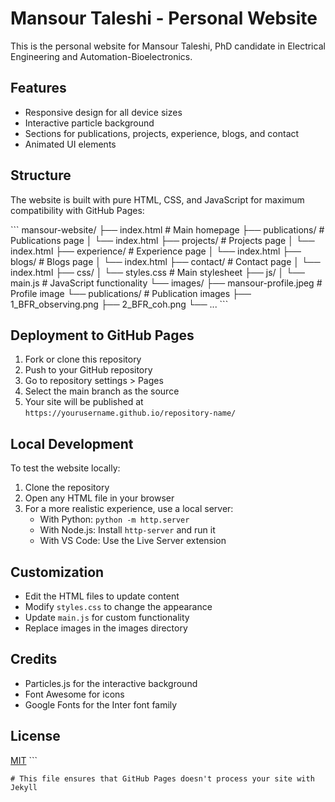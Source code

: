 # Mansour Taleshi - Personal Website

This is the personal website for Mansour Taleshi, PhD candidate in Electrical Engineering and Automation-Bioelectronics.

## Features

- Responsive design for all device sizes
- Interactive particle background
- Sections for publications, projects, experience, blogs, and contact
- Animated UI elements

## Structure

The website is built with pure HTML, CSS, and JavaScript for maximum compatibility with GitHub Pages:

\`\`\`
mansour-website/
├── index.html                # Main homepage
├── publications/             # Publications page
│   └── index.html
├── projects/                 # Projects page
│   └── index.html
├── experience/               # Experience page
│   └── index.html
├── blogs/                    # Blogs page
│   └── index.html
├── contact/                  # Contact page
│   └── index.html
├── css/
│   └── styles.css          # Main stylesheet
├── js/
│   └── main.js             # JavaScript functionality
└── images/
    ├── mansour-profile.jpeg # Profile image
    └── publications/        # Publication images
        ├── 1_BFR_observing.png
        ├── 2_BFR_coh.png
        └── ...
\`\`\`

## Deployment to GitHub Pages

1. Fork or clone this repository
2. Push to your GitHub repository
3. Go to repository settings > Pages
4. Select the main branch as the source
5. Your site will be published at `https://yourusername.github.io/repository-name/`

## Local Development

To test the website locally:

1. Clone the repository
2. Open any HTML file in your browser
3. For a more realistic experience, use a local server:
   - With Python: `python -m http.server`
   - With Node.js: Install `http-server` and run it
   - With VS Code: Use the Live Server extension

## Customization

- Edit the HTML files to update content
- Modify `styles.css` to change the appearance
- Update `main.js` for custom functionality
- Replace images in the images directory

## Credits

- Particles.js for the interactive background
- Font Awesome for icons
- Google Fonts for the Inter font family

## License

[MIT](LICENSE)
\`\`\`

```text file=".nojekyll" type="code"
# This file ensures that GitHub Pages doesn't process your site with Jekyll
